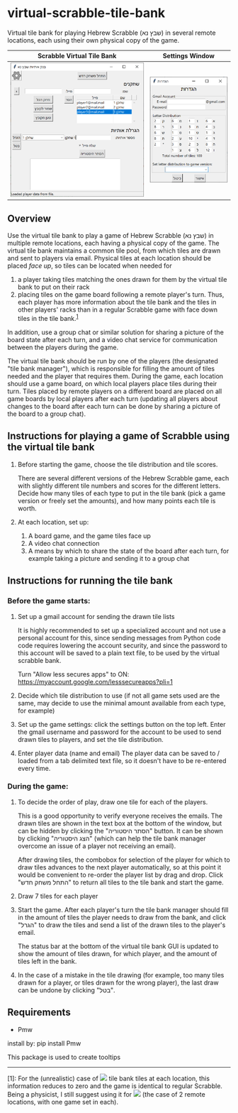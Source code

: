 # virtual-scrabble-tile-bank
Virtual tile bank for playing Hebrew Scrabble (שבץ נא) in several remote locations, each using their own physical copy of the game.

Scrabble Virtual Tile Bank             |  Settings Window
:-------------------------:|:-------------------------:
<img src=".\docs\mainGUI-draw.png" title="Scrabble Virtual Tile Bank" width="350"/>  |  <img src=".\docs\settingsWindow.png" title="Settings Window" width="200"/>

## Overview
Use the virtual tile bank to play a game of Hebrew Scrabble (שבץ נא) in multiple remote locations, each having a physical copy of the game. The virtual tile bank maintains a common tile pool, from which tiles are drawn and sent to players via email. Physical tiles at each location should be placed *face up*, so tiles can be located when needed for
1. a player taking tiles matching the ones drawn for them by the virtual tile bank to put on their rack
2. placing tiles on the game board following a remote player's turn.
Thus, each player has more information about the tile bank and the tiles in other players' racks than in a regular Scrabble game with face down tiles in the tile bank.<sup>[1](#footnote1)</sup>

In addition, use a group chat or similar solution for sharing a picture of the board state after each turn, and a video chat service for communication between the players during the game.

The virtual tile bank should be run by one of the players (the designated "tile bank manager"), which is responsible for filling the amount of tiles needed and the player that requires them.
During the game, each location should use a game board, on which local players place tiles during their turn.
Tiles placed by remote players on a different board are placed on all game boards by local players after each turn (updating all players
about changes to the board after each turn can be done by sharing a picture of the board to a group chat).


## Instructions for playing a game of Scrabble using the virtual tile bank

1. Before starting the game, choose the tile distribution and tile scores.

    There are several different versions of the Hebrew Scrabble game, each with slightly different tile numbers and scores for the different letters.
Decide how many tiles of each type to put in the tile bank (pick a game version or freely set the amounts), and how many points each tile is worth.

2. At each location, set up:
    1. A board game, and the game tiles face up
    2. A video chat connection
    3. A means by which to share the state of the board after each turn, for example taking a picture and sending it to a group chat

## Instructions for running the tile bank
### Before the game starts:
1. Set up a gmail account for sending the drawn tile lists

    It is highly recommended to set up a specialized account and not use a personal account for this, since sending messages from Python code code requires lowering the account security, and since the password to this account will be saved to a plain text file, to be used by the virtual scrabble bank. 

    Turn "Allow less secures apps" to ON: https://myaccount.google.com/lesssecureapps?pli=1

2. Decide which tile distribution to use (if not all game sets used are the same, may decide to use the minimal amount available from each type, for example)

3. Set up the game settings: click the settings button on the top left. Enter the gmail username and password for the account to be used to send drawn tiles to players, and set the tile distribution.

4. Enter player data (name and email)
    The player data can be saved to / loaded from a tab delimited text file, so it doesn't have to be re-entered every time.

### During the game:
1. To decide the order of play, draw one tile for each of the players.

    This is a good opportunity to verify everyone receives the emails. The drawn tiles are shown in the text box at the bottom of the window,
but can be hidden by clicking the "הסתר היסטוריה" button. It can be shown by clicking "הצג היסטוריה" (which can help the tile bank manager overcome an issue of a player not receiving an email).

    After drawing tiles, the combobox for selection of the player for which to draw tiles advances to the next player automatically,
so at this point it would be convenient to re-order the player list by drag and drop.
Click "התחל משחק חדש" to return all tiles to the tile bank and start the game.

2. Draw 7 tiles for each player

3. Start the game. After each player's turn the tile bank manager should fill in the amount of tiles the player needs to draw from the bank,
and click "הגרל" to draw the tiles and send a list of the drawn tiles to the player's email.

    The status bar at the bottom of the virtual tile bank GUI is updated to show the amount of tiles drawn, for which player, and the amount of tiles left in the bank.

4. In the case of a mistake in the tile drawing (for example, too many tiles drawn for a player, or tiles drawn for the wrong player), the last draw can be undone by clicking "בטל".

## Requirements
* Pmw

install by: pip install Pmw

This package is used to create tooltips

---
<a name="footnote1">[1]</a>: For the (unrealistic) case of
<img src="https://render.githubusercontent.com/render/math?math=N=\infty">
tile bank tiles at each location, this information reduces to zero and the game is identical to regular Scrabble.
Being a physicist, I still suggest using it for
<img src="https://render.githubusercontent.com/render/math?math=N=2">
(the case of 2 remote locations, with one game set in each).
